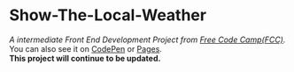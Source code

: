 # Show-The-Local-Weather  
*A intermediate Front End Development Project from [Free Code Camp(FCC)](https://www.freecodecamp.com/challenges/show-the-local-weather).*  
You can also see it on [CodePen](https://codepen.io/Chuanfeng/full/NRYddW) or [Pages](https://github.com/ChuanfengZhang/My-Weather-App/index.html).  
**This project will continue to be updated.**

